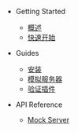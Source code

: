 * Getting Started

  * [概述](README.md)
  * [快速开始](quickstart.md)

* Guides

  * [安装](guide/install.md)
  * [模拟服务器](guide/mock.md)
  * [验证插件](guide/auth.md)

* API Reference

  * [Mock Server](api/mock.md)
